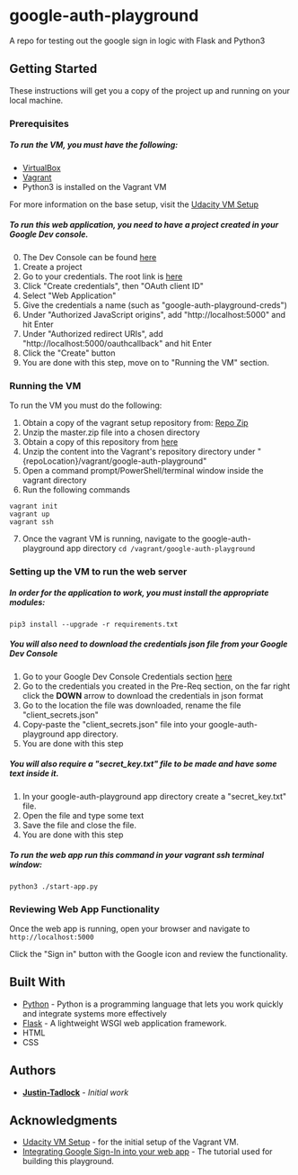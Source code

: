 # google-auth-playground

A repo for testing out the google sign in logic with Flask and Python3

## Getting Started

These instructions will get you a copy of the project up and running on your local machine.

### Prerequisites

##### To run the VM, you must have the following:
* [VirtualBox](https://www.virtualbox.org/wiki/Downloads)
* [Vagrant](https://www.vagrantup.com/)
* Python3 is installed on the Vagrant VM

For more information on the base setup, visit the [Udacity VM Setup](https://github.com/udacity/fullstack-nanodegree-vm)

##### To run this web application, you need to have a project created in your Google Dev console. 
0. The Dev Console can be found [here](https://console.developers.google.com)
1. Create a project
2. Go to your credentials. The root link is [here](https://console.developers.google.com/apis/credentials)
3. Click "Create credentials", then "OAuth client ID"
4. Select "Web Application"
5. Give the credentials a name (such as "google-auth-playground-creds")
6. Under "Authorized JavaScript origins", add "http://localhost:5000" and hit Enter
7. Under "Authorized redirect URIs", add "http://localhost:5000/oauthcallback" and hit Enter
8. Click the "Create" button
9. You are done with this step, move on to "Running the VM" section.

### Running the VM

To run the VM you must do the following:
1. Obtain a copy of the vagrant setup repository from: [Repo Zip](https://github.com/udacity/fullstack-nanodegree-vm/archive/master.zip)
2. Unzip the master.zip file into a chosen directory
3. Obtain a copy of this repository from [here](https://github.com/Justin-Tadlock/google-auth-playground/archive/master.zip) 
4. Unzip the content into the Vagrant's repository directory under "{repoLocation}/vagrant/google-auth-playground"
5. Open a command prompt/PowerShell/terminal window inside the vagrant directory
6. Run the following commands
```
vagrant init
vagrant up
vagrant ssh
```
7. Once the vagrant VM is running, navigate to the google-auth-playground app directory
``` cd /vagrant/google-auth-playground ```

### Setting up the VM to run the web server

##### In order for the application to work, you must install the appropriate modules:
```pip3 install --upgrade -r requirements.txt```

##### You will also need to download the credentials json file from your Google Dev Console
1. Go to your Google Dev Console Credentials section [here](https://console.developers.google.com/apis/credentials)
2. Go to the credentials you created in the Pre-Req section, on the far right click the **DOWN** arrow to download the credentials in json format
3. Go to the location the file was downloaded, rename the file "client_secrets.json"
4. Copy-paste the "client_secrets.json" file into your google-auth-playground app directory.
5. You are done with this step

##### You will also require a "secret_key.txt" file to be made and have some text inside it.
1. In your google-auth-playground app directory create a "secret_key.txt" file.
2. Open the file and type some text
3. Save the file and close the file.
4. You are done with this step

##### To run the web app run this command in your vagrant ssh terminal window:
``` python3 ./start-app.py ```

### Reviewing Web App Functionality
Once the web app is running, open your browser and navigate to 
``` http://localhost:5000 ```

Click the "Sign in" button with the Google icon and review the functionality.


## Built With

* [Python](https://www.python.org/downloads/) - Python is a programming language that lets you work quickly and integrate systems more effectively
* [Flask](https://palletsprojects.com/p/flask/) - A lightweight WSGI web application framework.
* HTML
* CSS

## Authors

* **[Justin-Tadlock](https://github.com/Justin-Tadlock)** - *Initial work*

## Acknowledgments

* [Udacity VM Setup](https://github.com/udacity/fullstack-nanodegree-vm) - for the initial setup of the Vagrant VM.
* [Integrating Google Sign-In into your web app](https://developers.google.com/identity/sign-in/web/sign-in) - The tutorial used for building this playground.


